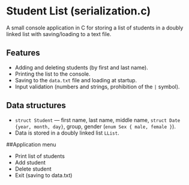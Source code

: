 # Student List (serialization.c)

A small console application in C for storing a list of students in a doubly linked list with saving/loading to a text file.

## Features
- Adding and deleting students (by first and last name).
- Printing the list to the console.
- Saving to the `data.txt` file and loading at startup.
- Input validation (numbers and strings, prohibition of the `|` symbol).

## Data structures
- `struct Student` — first name, last name, middle name, `struct Date {year, month, day}`, group, gender (`enum Sex { male, female }`).
- Data is stored in a doubly linked list `LList`.

##Application menu
- Print list of students
- Add student
- Delete student
- Exit (saving to data.txt)
